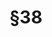 ---
title: "§38"
draft: false
exceptions:
- info53b
memberstates:
- CZ
score: 3
compensation:
- 
remarks: |
 


link: "http://www.zakonyprolidi.cz/cs/2000-121#p38"
---
